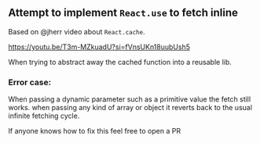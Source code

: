 ## Attempt to implement `React.use` to fetch inline

Based on @jherr video about `React.cache`. 

https://youtu.be/T3m-MZkuadU?si=fVnsUKn18uubUsh5

When trying to abstract away the cached function into a reusable lib.

### Error case:
When passing a dynamic parameter such as a primitive value the fetch still works.
when passing any kind of array or object it reverts back to the usual infinite fetching cycle.

If anyone knows how to fix this feel free to open a PR